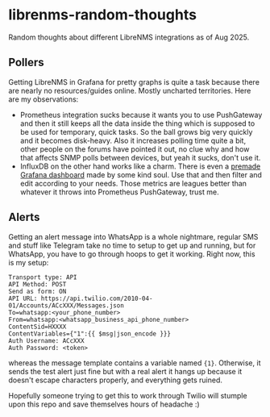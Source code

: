 # librenms-random-thoughts
Random thoughts about different LibreNMS integrations as of Aug 2025.

## Pollers

Getting LibreNMS in Grafana for pretty graphs is quite a task because there are nearly no resources/guides online. Mostly uncharted territories. Here are my observations:
- Prometheus integration sucks because it wants you to use PushGateway and then it still keeps all the data inside the thing which is supposed to be used for temporary, quick tasks. So the ball grows big very quickly and it becomes disk-heavy. Also it increases polling time quite a bit, other people on the forums have pointed it out, no clue why and how that affects SNMP polls between devices, but yeah it sucks, don't use it.
- InfluxDB on the other hand works like a charm. There is even a [premade Grafana dashboard](https://grafana.com/grafana/dashboards/2556-librenms-interfaces/) made by some kind soul. Use that and then filter and edit according to your needs. Those metrics are leagues better than whatever it throws into Prometheus PushGateway, trust me.

## Alerts

Getting an alert message into WhatsApp is a whole nightmare, regular SMS and stuff like Telegram take no time to setup to get up and running, but for WhatsApp, you have to go through hoops to get it working. Right now, this is my setup:
```
Transport type: API
API Method: POST
Send as form: ON
API URL: https://api.twilio.com/2010-04-01/Accounts/ACcXXX/Messages.json
To=whatsapp:<your_phone_number>
From=whatsapp:<whatsapp_business_api_phone_number>
ContentSid=HXXXX
ContentVariables={"1":{{ $msg|json_encode }}}
Auth Username: ACcXXX
Auth Password: <token>
```

whereas the message template contains a variable named `{1}`. Otherwise, it sends the test alert just fine but with a real alert it hangs up because it doesn't escape characters properly, and everything gets ruined.

Hopefully someone trying to get this to work through Twilio will stumple upon this repo and save themselves hours of headache :)
